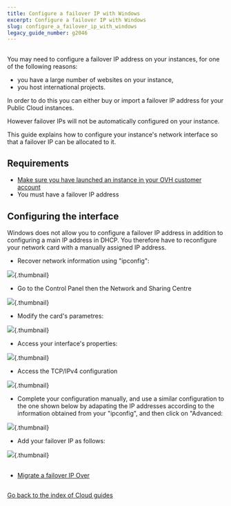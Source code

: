 ```yaml
---
title: Configure a failover IP with Windows
excerpt: Configure a failover IP with Windows
slug: configure_a_failover_ip_with_windows
legacy_guide_number: g2046
---
```



## 
You may need to configure a failover IP address on your instances, for one of the following reasons:

- you have a large number of websites on your instance, 
- you host international projects.

In order to do this you can either buy or import a failover IP address for your Public Cloud instances. 

However failover IPs will not be automatically configured on your instance. 

This guide explains how to configure your instance's network interface so that a failover IP can be allocated to it.


## Requirements

- [Make sure you have launched an instance in your OVH customer account](../public-cloud-first-steps/)
- You must have a failover IP address




## Configuring the interface
Windows does not allow you to configure a failover IP address in addition to configuring a main IP address in DHCP. You therefore have to reconfigure your network card with a manually assigned IP address. 


- Recover network information using "ipconfig":



![](images/img_3609.jpg){.thumbnail}

- Go to the Control Panel then the Network and Sharing Centre



![](images/img_3602.jpg){.thumbnail}

-  Modify the card's parametres:



![](images/img_3603.jpg){.thumbnail}

- Access your interface's properties:



![](images/img_3604.jpg){.thumbnail}

- Access the TCP/IPv4 configuration



![](images/img_3605.jpg){.thumbnail}

- Complete your configuration manually, and use a similar configuration to the one shown below by adapating the IP addresses according to the information obtained from your "ipconfig", and then click on "Advanced:



![](images/img_3606.jpg){.thumbnail}

- Add your failover IP as follows:



![](images/img_3607.jpg){.thumbnail}


## 

- [Migrate a failover IP Over](../migrating_a_failover_ip/)




## 
[Go back to the index of Cloud guides](../)

